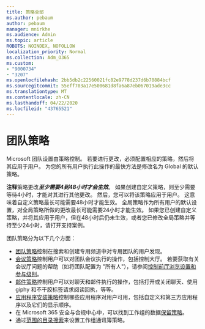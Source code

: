 ```yaml
---
title: 策略全部
ms.author: pebaum
author: pebaum
manager: mnirkhe
ms.audience: Admin
ms.topic: article
ROBOTS: NOINDEX, NOFOLLOW
localization_priority: Normal
ms.collection: Adm_O365
ms.custom:
- "9000734"
- "3207"
ms.openlocfilehash: 2bb5db2c22560021fc82e9778d237d6b70884bcf
ms.sourcegitcommit: 55eff703a17e500681d8fa6a87eb067019ade3cc
ms.translationtype: MT
ms.contentlocale: zh-CN
ms.lasthandoff: 04/22/2020
ms.locfileid: "43765521"
---
```

# <a name="teams-policies"></a>团队策略

Microsoft 团队设置由策略控制。 若要进行更改，必须配置相应的策略，然后将其应用于用户。 为您的所有用户执行此操作的最快方法是修改名为 Global 的默认策略。 

**注释**策略更改***至少需要4到48小时才会生效***。 如果创建自定义策略，则至少需要等待4小时，才能对其进行其他更改。 然后，您可以将该策略应用于用户。 这意味着自定义策略最长可能需要48小时才能生效。 全局策略作为所有用户的默认设置，对全局策略所做的更改最长可能需要24小时才能生效。 如果您已创建自定义策略，并将其应用于用户，但在48小时后仍未生效，或者您已修改全局策略并等待至少24小时，请打开支持案例。

团队策略分为以下几个方面：

- [团队策略](https://docs.microsoft.com/MicrosoftTeams/teams-policies)控制在搜索和创建专用频道中对专用团队的用户发现。  
- [会议策略](https://docs.microsoft.com/microsoftteams/meeting-policies-in-teams)控制用户可以对团队会议执行的操作，包括控制大厅。 若要获取有关会议厅问题的帮助（如将团队配置为 "所有人"），请参阅[控制前厅浏览设置和参与级别](https://docs.microsoft.com/alchemyinsights/bypass-lobby)。
- [邮件策略](https://docs.microsoft.com/microsoftteams/messaging-policies-in-teams)控制用户可以对聊天和邮件执行的操作，包括打开或关闭聊天、使用 giphy 和不干胶标签请求阅读回执，等等。
- [应用程序安装策略](https://docs.microsoft.com/MicrosoftTeams/teams-app-setup-policies)控制哪些应用程序对用户可用，包括自定义和第三方应用程序以及它们的显示顺序。  
- 在 Microsoft 365 安全与合规中心中，可以找到工作组的数据[保留策略](https://docs.microsoft.com/microsoftteams/retention-policies)。
- 通过[范围的目录搜索](https://docs.microsoft.com/MicrosoftTeams/teams-scoped-directory-search)来设置工作组通讯簿策略。